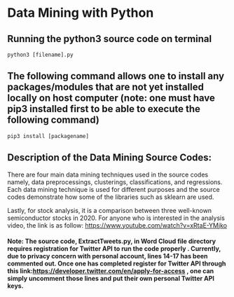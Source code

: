 # Data Mining with Python

## Running the python3 source code on terminal
```
python3 [filename].py

```

## The following command allows one to install any packages/modules that are not yet installed locally on host computer (note: one must have pip3 installed first to be able to execute the following command)
```
pip3 install [packagename]

```

## Description of the Data Mining Source Codes:

There are four main data mining techniques used in the source codes namely, data preprocessings, clusterings, classifications, and regressions. Each data mining technique is used for different purposes and the source codes demonstrate how some of the libraries such as sklearn are used.

Lastly, for stock analysis, it is a comparison between three well-known semiconductor stocks in 2020. For anyone who is interested in the analysis video, the link is as follow:
https://www.youtube.com/watch?v=xRtaE-YMjko

#### Note: The source code, ExtractTweets.py, in Word Cloud file directory requires registration for Twitter API to run the code properly . Currently, due to privacy concern with personal account, lines 14-17 has been commented out. Once one has completed register for Twitter API through this link:https://developer.twitter.com/en/apply-for-access , one can simply uncomment those lines and put their own personal Twitter API keys.
